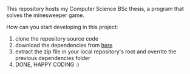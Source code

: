 This repository hosts my Computer Science BSc thesis, a program that solves the minesweeper game.

How can you start developing in this project:
1. clone the repository source code
2. download the dependencies from [here](https://github.com/ZsakaiBalint/MinesweeperSolver/releases/download/v1.0/dependencies.zip)
3. extract the zip file in your local repository's root and overrite the previous dependencies folder
4. DONE, HAPPY CODING :)
